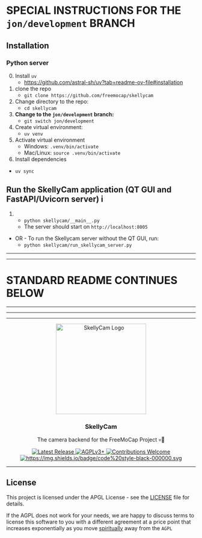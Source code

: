 # SPECIAL INSTRUCTIONS FOR THE `jon/development` BRANCH 

## Installation
### Python server
0. Install `uv` 
   - https://github.com/astral-sh/uv?tab=readme-ov-file#installation
1. clone the repo 
   - `git clone https://github.com/freemocap/skellycam`
2. Change directory to the repo: 
   - `cd skellycam`
3. **Change to the `jon/development` branch:**
   - `git switch jon/development`
4. Create virtual environment: 
   - `uv venv`
5. Activate virtual environment
   - Windows: `.venv/bin/activate`
   - Mac/Linux: `source .venv/bin/activate`
6. Install dependencies
  - `uv sync`


## Run the SkellyCam application (QT GUI and FastAPI/Uvicorn server) i
1. - `python skellycam/__main__.py`
   - The server should start on `http://localhost:8005`

- OR - To run the Skellycam server without the QT GUI, run:
  - `python skellycam/run_skellycam_server.py`




---
---
# STANDARD README CONTINUES BELOW
___
___
___











<p align="center">
    <img src="https://github.com/user-attachments/assets/55dea5bb-6823-4773-b41e-a43a4d84c2ba" height="240" alt="SkellyCam Logo">
</p>

<h3 align="center">SkellyCam</h3>
<p align="center"> The camera backend for the FreeMoCap Project 💀📸</p>
<p align="center">
    <a href="https://github.com/freemocap/fast-camera-capture/releases/latest">
        <img src="https://img.shields.io/github/release/freemocap/fast-camera-capture.svg" alt="Latest Release">
    </a>
    <a href="https://github.com/freemocap/fast-camera-capture/blob/main/LICENSE">
        <img src="https://img.shields.io/badge/license-AGPLv3+-blue.svg" alt="AGPLv3+">
    </a>
    <a href="https://github.com/freemocap/fast-camera-capture/issues">
        <img src="https://img.shields.io/badge/contributions-almost-ff69b4.svg" alt="Contributions Welcome">
    </a>
  <a href="https://github.com/psf/black">
    <img alt="https://img.shields.io/badge/code%20style-black-000000.svg" src="https://img.shields.io/badge/code%20style-black-000000.svg">
  </a>
</p>


---


## License

This project is licensed under the APGL License - see the [LICENSE](LICENSE) file for details.

If the AGPL does not work for your needs, we are happy to discuss terms to license this software to you with a different
agreement at a price point that increases exponentially as you
move [spiritually](https://www.gnu.org/philosophy/open-source-misses-the-point.en.html) away from the `AGPL`
